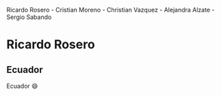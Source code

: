 Ricardo Rosero - Cristian Moreno - Christian Vazquez - Alejandra Alzate - Sergio Sabando
# **Ricardo Rosero**

## Ecuador

Ecuador :smile:
